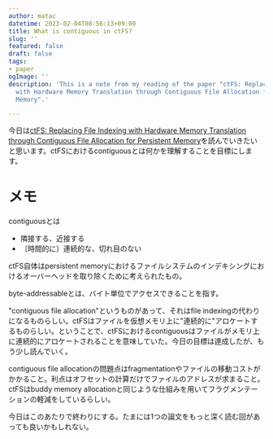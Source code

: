 ```yaml
---
author: matac
datetime: 2023-02-04T08:56:13+09:00
title: What is contiguous in ctFS?
slug: ''
featured: false
draft: false
tags:
- paper
ogImage: ''
description: 'This is a note from my reading of the paper "ctFS: Replacing File Indexing
  with Hardware Memory Translation through Contiguous File Allocation for Persistent
  Memory".'

---
```

今日は[ctFS: Replacing File Indexing with Hardware Memory Translation through Contiguous File Allocation for Persistent Memory](https://www.usenix.org/conference/fast22/presentation/li "ctFS: Replacing File Indexing with Hardware Memory Translation through Contiguous File Allocation for Persistent Memory")を読んでいきたいと思います。ctFSにおけるcontiguousとは何かを理解することを目標にします。

# メモ

contiguousとは

* 隣接する、近接する
* 〔時間的に〕連続的な、切れ目のない

ctFS自体はpersistent memoryにおけるファイルシステムのインデキシングにおけるオーバーヘッドを取り除くために考えられたもの。

byte-addressableとは、バイト単位でアクセスできることを指す。

"contiguous file allocation"というものがあって、それはfile indexingの代わりになるものらしい。ctFSはファイルを仮想メモリ上に"連続的に"アロケートするものらしい。ということで、ctFSにおけるcontiguousはファイルがメモリ上に連続的にアロケートされることを意味していた。今日の目標は達成したが、もう少し読んでいく。

contiguous file allocationの問題点はfragmentationやファイルの移動コストがかかること。利点はオフセットの計算だけでファイルのアドレスが求まること。ctFSはbuddy memory allocationと同じような仕組みを用いてフラグメンテーションの軽減をしているらしい。

今日はこのあたりで終わりにする。たまには1つの論文をもっと深く読む回があっても良いかもしれない。